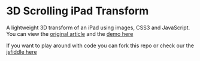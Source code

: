 # 3D Scrolling iPad Transform

A lightweight 3D transform of an iPad using images, CSS3 and JavaScript.  You can view the
[original article](http://words.weareloring.com/development/3d-scrolling-ipad-transform-using-css-and-js)
and the [demo here](http://words.weareloring.com/ipad/)

If you want to play around with code you can fork this repo or check our the
[jsfiddle here](http://jsfiddle.net/ryanloring/YUNrA/)